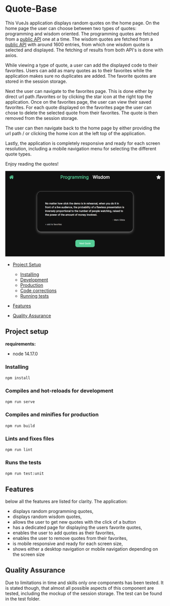 # Quote-Base
This VueJs application displays random quotes on the home page. On the home page the user can choose between two types of quotes: programming and wisdom oriented. The programming quotes are fetched from a <a href="http://quotes.stormconsultancy.co.uk/random.json" target="_blank">public API</a> one at a time. The wisdom quotes are fetched from a <a href="https://type.fit/api/quotes" target="_blank">public API</a> with around 1600 entries, from which one wisdom quote is selected and displayed. The fetching of results from both API's is done with axios.

While viewing a type of quote, a user can add the displayed code to their favorites. Users can add as many quotes as to their favorites while the application makes sure no duplicates are added. The favorite quotes are stored in the session storage.

Next the user can navigate to the favorites page. This is done either by direct url path /favorites or by clicking the star icon at the right top the application. Once on the favorites page, the user can view their saved favorites. For each quote displayed on the favorites page the user can chose to delete the selected quote from their favorites. The quote is then removed from the session storage.

The user can then navigate back to the home page by either providing the url path / or clicking the home icon at the left top of the application.

Lastly, the application is completely responsive and ready for each screen resolution, including a mobile navigation menu for selecting the different quote types.

Enjoy reading the quotes!

![quote-base.png](./src/assets/images/quote-base.png)

- <a href="#project-setup">Project Setup</a>
    - <a href="#installing">Installing</a>
    - <a href="#development">Development</a>
    - <a href="#production">Production</a>
    - <a href="#lint">Code corrections</a>
    - <a href="#tests">Running tests</a>
      
- <a href="#features">Features</a>
- <a href="#qa">Quality Assurance</a>


## <span id="project-setup">Project setup</span>

**requirements:**
- node 14.17.0

### <span id="installing">Installing</span>
```  
npm install  
```  

### <span id="development">Compiles and hot-reloads for development </span>
```  
npm run serve  
```  

### <span id="production">Compiles and minifies for production  </span>
```  
npm run build  
```  

### <span id="lint">Lints and fixes files  </span>
```  
npm run lint  
```  

### <span id="tests">Runs the tests  </span>
```  
npm run test:unit  
```  

## <span id="features">Features</span>

below all the features are listed for clarity. The application:

- displays random programming quotes,
- displays random wisdom quotes,
- allows the user to get new quotes with the click of a button
- has a dedicated page for displaying the users favorite quotes,
- enables the user to add quotes as their favorites,
- enables the user to remove quotes from their favorites,
- is mobile responsive and ready for each screen size,
- shows either a desktop navigation or mobile navigation depending on the screen size


## <span id="qa">Quality Assurance</span>

Due to limitations in time and skills only one components has been tested. It is stated though, that almost all possible aspects of this component are tested, including the mockup of the session storage. The test can be found in the test folder.
